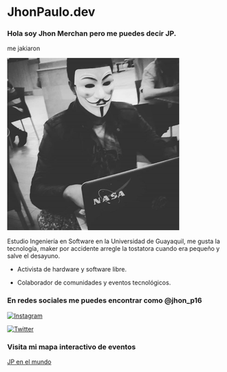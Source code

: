 # JhonPaulo.dev

### Hola soy Jhon Merchan pero me puedes decir JP.

me jakiaron

<img src="media/jp_hack.jpg" width="400" />

Estudio Ingeniería en Software en la Universidad de Guayaquil, me gusta la tecnología, maker por accidente arregle la tostatora cuando era pequeño y salve el desayuno.

* Activista de hardware y software libre.

* Colaborador de comunidades y eventos tecnológicos.

### En redes sociales me puedes encontrar como @jhon_p16

[![Instagram](https://upload.wikimedia.org/wikipedia/commons/thumb/5/58/Instagram-Icon.png/240px-Instagram-Icon.png)](https://www.instagram.com/jhon_p16 "link a instagram")

[![Twitter](https://img-cdn.hipertextual.com/files/2012/06/twitter-bird-white-on-blue.jpg?strip=all&lossy=1&quality=57&ssl=1)](https://twitter.com/jhon_p16 "link a twitter")


### Visita mi mapa interactivo de eventos

[JP en el mundo](https://gist.github.com/25ecb143aead8a19acdb36469155cd22)


